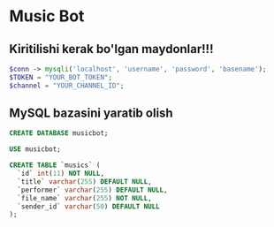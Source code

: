 # Music Bot

## Kiritilishi kerak bo'lgan maydonlar!!!
```php
$conn -> mysqli('localhost', 'username', 'password', 'basename');
$TOKEN = "YOUR_BOT_TOKEN";
$channel = "YOUR_CHANNEL_ID";
```

## MySQL bazasini yaratib olish
```sql
CREATE DATABASE musicbot;

USE musicbot;

CREATE TABLE `musics` (
  `id` int(11) NOT NULL,
  `title` varchar(255) DEFAULT NULL,
  `performer` varchar(255) DEFAULT NULL,
  `file_name` varchar(255) NOT NULL,
  `sender_id` varchar(50) DEFAULT NULL
);
```
